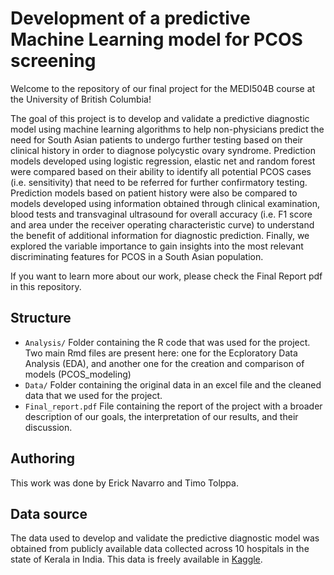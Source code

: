 # Development of a predictive Machine Learning model for PCOS screening

Welcome to the repository of our final project for the MEDI504B course at the University of British Columbia! 

The goal of this project is to develop and validate a predictive diagnostic model using machine learning algorithms to help non-physicians predict the need for South Asian patients to undergo further testing based on their clinical history in order to diagnose polycystic ovary syndrome. Prediction models developed using logistic regression, elastic net and random forest were compared based on their ability to identify all potential PCOS cases (i.e. sensitivity) that need to be referred for further confirmatory testing. Prediction models based on patient history were also be compared to models developed using information obtained through clinical examination, blood tests and transvaginal ultrasound for overall accuracy (i.e. F1 score and area under the receiver operating characteristic curve) to understand the benefit of additional information for diagnostic prediction. Finally, we explored the variable importance to gain insights into the most relevant discriminating features for PCOS in a South Asian population.

If you want to learn more about our work, please check the Final Report pdf in this repository. 

## Structure 
- `Analysis/` Folder containing the R code that was used for the project. Two main Rmd files are present here: one for the Ecploratory Data Analysis (EDA), and another one for the creation and comparison of models (PCOS_modeling)
- `Data/` Folder containing the original data in an excel file and the cleaned data that we used for the project. 
- `Final_report.pdf` File containing the report of the project with a broader description of our goals, the interpretation of our results, and their discussion. 

## Authoring
This work was done by Erick Navarro and Timo Tolppa. 

## Data source
The data used to develop and validate the predictive diagnostic model was obtained from publicly available data collected across 10 hospitals in the state of Kerala in India. This data is freely available in [Kaggle](https://www.kaggle.com/datasets/prasoonkottarathil/polycystic-ovary-syndrome-pcos).

